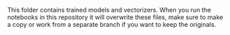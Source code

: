 This folder contains trained models and vectorizers. When you run the notebooks
in this repository it will overwrite these files, make sure to make a copy or
work from a separate branch if you want to keep the originals.
